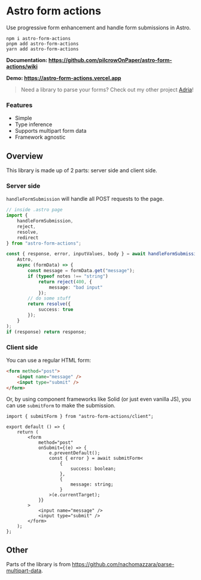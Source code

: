 # Astro form actions

Use progressive form enhancement and handle form submissions in Astro.

```
npm i astro-form-actions
pnpm add astro-form-actions
yarn add astro-form-actions
```

**Documentation: https://github.com/pilcrowOnPaper/astro-form-actions/wiki**

**Demo: https://astro-form-actions.vercel.app**

> Need a library to parse your forms? Check out my other project [Adria](https://github.com/pilcrowOnPaper/adria)!

### Features

- Simple
- Type inference
- Supports multipart form data
- Framework agnostic

## Overview

This library is made up of 2 parts: server side and client side.

### Server side

`handleFormSubmission` will handle all POST requests to the page.

```ts
// inside .astro page
import {
	handleFormSubmission,
	reject,
	resolve,
	redirect
} from "astro-form-actions";

const { response, error, inputValues, body } = await handleFormSubmission(
	Astro,
	async (formData) => {
		const message = formData.get("message");
		if (typeof notes !== "string")
			return reject(400, {
				message: "bad input"
			});
		// do some stuff
		return resolve({
			success: true
		});
	}
);
if (response) return response;
```

### Client side

You can use a regular HTML form:

```html
<form method="post">
	<input name="message" />
	<input type="submit" />
</form>
```

Or, by using component frameworks like Solid (or just even vanilla JS), you can use `submitForm` to make the submission.

```tsx
import { submitForm } from "astro-form-actions/client";

export default () => {
	return (
		<form
			method="post"
			onSubmit={(e) => {
				e.preventDefault();
				const { error } = await submitForm<
					{
						success: boolean;
					},
					{
						message: string;
					}
				>(e.currentTarget);
			}}
		>
			<input name="message" />
			<input type="submit" />
		</form>
	);
};
```

## Other

Parts of the library is from https://github.com/nachomazzara/parse-multipart-data.